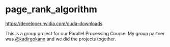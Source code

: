 # page_rank_algorithm

https://developer.nvidia.com/cuda-downloads



This is a group project for our Parallel Processing Course.
My group partner was [@kadirgokann](https://github.com/kadirgokhann) and we did the projects together.
